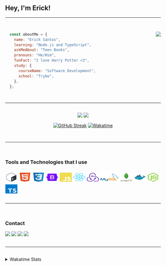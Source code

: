 ## Hey, I'm Erick!

---
</br>
<div align="center">
  <img height="200px" align="right" style="margin-left:30px;" src="https://media.tumblr.com/tumblr_m4vjobYRbG1qj3ir1.gif" />
  <div align="left" style="display: inline_block" markdown="1">
    
```js
  const aboutMe = {
    name: "Erick Santos",
    learning: "Node.js and TypeScript",
    askMeAbout: "Teen Books",
    pronouns: "He/Him",
    funFact: "I love Harry Potter <3",
    study: {
      courseName: "Software Development",
      school: "Trybe",
    },
  };
```
    
  </div>
</div>
</br>

---

</br>
<div align="center">
  <img height="180em" src="https://github-readme-stats.vercel.app/api?username=erick-ol&show_icons=true&theme=dracula&include_all_commits=true&count_private=true&icon_color=2FC18C&title_color=2FC18C&bg_color=1A1D21"/>
  <img height="180em" src="https://github-readme-stats.vercel.app/api/top-langs/?username=erick-ol&layout=compact&langs_count=7&theme=dracula&title_color=2FC18C&bg_color=1A1D21"/>
      
  [![GitHub Streak](https://github-readme-streak-stats.herokuapp.com/?user=erick-ol&theme=dark&fire=2FC18C&ring=2FC18C&background=1A1D21&currStreakLabel=2FC18C)](https://git.io/streak-stats)
  [![Wakatime](https://github-readme-stats.vercel.app/api/wakatime?username=erick_ol&layout=compact&theme=dracula&title_color=2FC18C&bg_color=1A1D21)](https://wakatime.com/@erick_ol)
      
</div>
</br>

---

</br>

### Tools and Technologies that I use

<div>
  <img align="center" alt="bash" height="30" width="40" src="https://raw.githubusercontent.com/devicons/devicon/master/icons/bash/bash-original.svg">
  <img align="center" alt="HTML" height="30" width="40" src="https://raw.githubusercontent.com/devicons/devicon/master/icons/html5/html5-original.svg">
  <img align="center" alt="CSS" height="30" width="40" src="https://raw.githubusercontent.com/devicons/devicon/master/icons/css3/css3-original.svg">
  <img align="center" alt="bootstrap" height="30" width="40" src="https://raw.githubusercontent.com/devicons/devicon/master/icons/bootstrap/bootstrap-original.svg">
  <img align="center" alt="Js" height="30" width="40" src="https://raw.githubusercontent.com/devicons/devicon/master/icons/javascript/javascript-plain.svg">
  <img align="center" alt="React" height="30" width="40" src="https://raw.githubusercontent.com/devicons/devicon/master/icons/react/react-original.svg">
  <img align="center" alt="redux" height="30" width="40" src="https://raw.githubusercontent.com/devicons/devicon/master/icons/redux/redux-original.svg">
  <img align="center" alt="mysql" height="45" width="60" src="https://raw.githubusercontent.com/devicons/devicon/master/icons/mysql/mysql-original-wordmark.svg">
  <img align="center" alt="mongodb" height="30" width="40" src="https://raw.githubusercontent.com/devicons/devicon/master/icons/mongodb/mongodb-original-wordmark.svg">
  <img align="center" alt="Docker" height="30" width="40" src="https://raw.githubusercontent.com/devicons/devicon/master/icons/docker/docker-original.svg">
  <img align="center" alt="Node.js" height="30" width="40" src="https://raw.githubusercontent.com/devicons/devicon/master/icons/nodejs/nodejs-original.svg">
  <img align="center" alt="TypeScript.js" height="30" width="40" src="https://raw.githubusercontent.com/devicons/devicon/master/icons/typescript/typescript-original.svg">
</div>
</br>

---

</br>

### Contact

<div>
  <a href="https://www.linkedin.com/in/erickosantos/" target="_blank"><img src="https://img.shields.io/badge/-LinkedIn-%230077B5?style=for-the-badge&logo=linkedin&logoColor=white" target="_blank"></a> 
  <a href = "mailto:erickosantos.dev@gmail.com"><img src="https://img.shields.io/badge/-Gmail-%23333?style=for-the-badge&logo=gmail&logoColor=white" target="_blank"></a>
  <a href="https://instagram.com/rick.ods" target="_blank"><img src="https://img.shields.io/badge/-Instagram-%23E4405F?style=for-the-badge&logo=instagram&logoColor=white" target="_blank"></a>
 <a href="https://discord.com/users/692041528415223898" target="_blank"><img src="https://img.shields.io/badge/Discord-7289DA?style=for-the-badge&logo=discord&logoColor=white" target="_blank"></a> 
  
</div>
</br>

---

</br>

<details>
  <summary>Wakatime Stats</summary>
<br>
      
<!--START_SECTION:waka-->
![Code Time](http://img.shields.io/badge/Code%20Time-613%20hrs%2042%20mins-blue)

![Profile Views](http://img.shields.io/badge/Profile%20Views-0-blue)

**🐱 My GitHub Data** 

> 🏆 949 Contributions in the Year 2022
 > 
> 📦 225.9 kB Used in GitHub's Storage 
 > 
> 💼 Opted to Hire
 > 
> 📜 48 Public Repositories 
 > 
> 🔑 4 Private Repositories  
 > 
**I'm an Early 🐤** 

```text
🌞 Morning    95 commits     ██░░░░░░░░░░░░░░░░░░░░░░░   8.32% 
🌆 Daytime    619 commits    █████████████░░░░░░░░░░░░   54.2% 
🌃 Evening    420 commits    █████████░░░░░░░░░░░░░░░░   36.78% 
🌙 Night      8 commits      ░░░░░░░░░░░░░░░░░░░░░░░░░   0.7%

```
📅 **I'm Most Productive on Monday** 

```text
Monday       275 commits    ██████░░░░░░░░░░░░░░░░░░░   24.08% 
Tuesday      238 commits    █████░░░░░░░░░░░░░░░░░░░░   20.84% 
Wednesday    218 commits    ████░░░░░░░░░░░░░░░░░░░░░   19.09% 
Thursday     154 commits    ███░░░░░░░░░░░░░░░░░░░░░░   13.49% 
Friday       106 commits    ██░░░░░░░░░░░░░░░░░░░░░░░   9.28% 
Saturday     74 commits     █░░░░░░░░░░░░░░░░░░░░░░░░   6.48% 
Sunday       77 commits     █░░░░░░░░░░░░░░░░░░░░░░░░   6.74%

```


📊 **This Week I Spent My Time On** 

```text
⌚︎ Time Zone: America/Sao_Paulo

💬 Programming Languages: 
TypeScript               17 hrs 31 mins      ████████████████░░░░░░░░░   65.9% 
Ruby                     4 hrs 31 mins       ████░░░░░░░░░░░░░░░░░░░░░   17.0% 
CSS                      3 hrs 10 mins       ███░░░░░░░░░░░░░░░░░░░░░░   11.92% 
Bash                     23 mins             ░░░░░░░░░░░░░░░░░░░░░░░░░   1.49% 
XML                      23 mins             ░░░░░░░░░░░░░░░░░░░░░░░░░   1.48%

🔥 Editors: 
VS Code                  26 hrs 36 mins      █████████████████████████   100.0%

🐱‍💻 Projects: 
yuri                     11 hrs 18 mins      ██████████░░░░░░░░░░░░░░░   42.52% 
startfuture-frontend     7 hrs 48 mins       ███████░░░░░░░░░░░░░░░░░░   29.33% 
yuri-extension           6 hrs 51 mins       ██████░░░░░░░░░░░░░░░░░░░   25.75% 
yuri-cliente             38 mins             ░░░░░░░░░░░░░░░░░░░░░░░░░   2.4%

💻 Operating System: 
WSL                      26 hrs 36 mins      █████████████████████████   100.0%

```

**I Mostly Code in JavaScript** 

```text
JavaScript               33 repos            ███████████████░░░░░░░░░░   63.46% 
TypeScript               5 repos             ██░░░░░░░░░░░░░░░░░░░░░░░   9.62% 
PHP                      4 repos             ██░░░░░░░░░░░░░░░░░░░░░░░   7.69% 
CSS                      3 repos             █░░░░░░░░░░░░░░░░░░░░░░░░   5.77% 
HTML                     3 repos             █░░░░░░░░░░░░░░░░░░░░░░░░   5.77%

```


**Timeline**

![Chart not found](https://raw.githubusercontent.com/erick-ol/erick-ol/main/charts/bar_graph.png) 


 Last Updated on 07/09/2022 18:53:16 UTC
<!--END_SECTION:waka--> 
</details>

